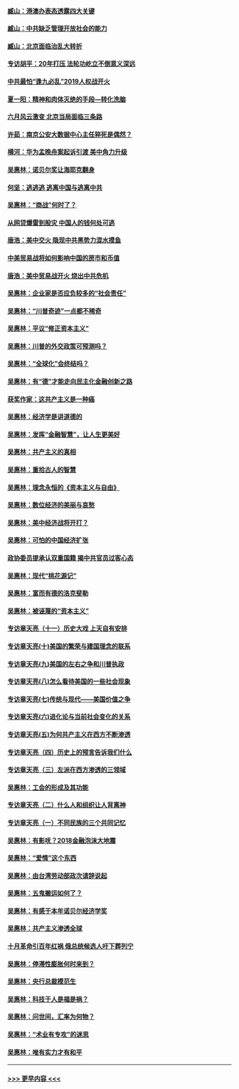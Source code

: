 #### [臧山：港澳办表态透露四大关键](../pages/nsc423/n11421628.md?t=09120306) 
#### [臧山：中共缺乏管理开放社会的能力](../pages/nsc423/n11407457.md?t=09120306) 
#### [臧山：北京面临治乱大转折](../pages/nsc423/n11406895.md?t=09120306) 
#### [专访胡平：20年打压 法轮功屹立不倒意义深远](../pages/nsc423/n11398800.md?t=09120306) 
#### [中共最怕“逢九必乱”2019人权战开火](../pages/nsc423/n11385248.md?t=09120306) 
#### [夏一阳：精神和肉体灭绝的手段—转化洗脑](../pages/nsc423/n11368250.md?t=09120306) 
#### [六月风云激变 北京当局面临三条路](../pages/nsc423/n11313668.md?t=09120306) 
#### [许茹：南京公安大数据中心主任猝死是偶然？](../pages/nsc423/n11064744.md?t=09120306) 
#### [横河：华为孟晚舟案起诉引渡 美中角力升级](../pages/nsc423/n11027230.md?t=09120306) 
#### [吴惠林：诺贝尔奖让海耶克翻身](../pages/nsc423/n10890049.md?t=09120306) 
#### [何坚：逃逃逃 逃离中国与逃离中共](../pages/nsc423/n10592891.md?t=09120306) 
#### [吴惠林：“商战”何时了？](../pages/nsc423/n10573558.md?t=09120306) 
#### [从网贷爆雷到股灾 中国人的钱何处可逃](../pages/nsc423/n10572800.md?t=09120306) 
#### [唐浩：美中交火 隐现中共黑势力混水摸鱼](../pages/nsc423/n10544040.md?t=09120306) 
#### [中美贸易战将如何影响中国的房市和币值](../pages/nsc423/n10543697.md?t=09120306) 
#### [唐浩：美中贸易战开火 烧出中共危机](../pages/nsc423/n10540126.md?t=09120306) 
#### [吴惠林：企业家是否应负较多的“社会责任”](../pages/nsc423/n10535022.md?t=09120306) 
#### [吴惠林：“川普奇迹”一点都不稀奇](../pages/nsc423/n10512808.md?t=09120306) 
#### [吴惠林：平议“修正资本主义”](../pages/nsc423/n10495724.md?t=09120306) 
#### [吴惠林：川普的外交政策可预测吗？](../pages/nsc423/n10462387.md?t=09120306) 
#### [吴惠林：“全球化”会终结吗？](../pages/nsc423/n10452838.md?t=09120306) 
#### [吴惠林：有“德”才能走向民主化金融创新之路](../pages/nsc423/n10432292.md?t=09120306) 
#### [获奖作家：这共产主义是一种癌](../pages/nsc423/n10431541.md?t=09120306) 
#### [吴惠林：经济学是讲道德的](../pages/nsc423/n10398014.md?t=09120306) 
#### [吴惠林：发挥“金融智慧”，让人生更美好](../pages/nsc423/n10375019.md?t=09120306) 
#### [吴惠林：共产主义的真相](../pages/nsc423/n10351394.md?t=09120306) 
#### [吴惠林：重拾古人的智慧](../pages/nsc423/n10337691.md?t=09120306) 
#### [吴惠林：理念永恒的《资本主义与自由》](../pages/nsc423/n10316274.md?t=09120306) 
#### [吴惠林：数位经济的美丽与哀愁](../pages/nsc423/n10292946.md?t=09120306) 
#### [吴惠林：美中经济战将开打？](../pages/nsc423/n10258825.md?t=09120306) 
#### [吴惠林：可怕的中国经济扩张](../pages/nsc423/n10219147.md?t=09120306) 
#### [政协委员提承认双重国籍 揭中共官员过客心态](../pages/nsc423/n10208809.md?t=09120306) 
#### [吴惠林：现代“桃花源记”](../pages/nsc423/n10185234.md?t=09120306) 
#### [吴惠林：富而有德的洛克斐勒](../pages/nsc423/n10142264.md?t=09120306) 
#### [吴惠林：被诬蔑的“资本主义”](../pages/nsc423/n10124816.md?t=09120306) 
#### [专访章天亮（十一）历史大戏 上天自有安排](../pages/nsc423/n10094905.md?t=09120306) 
#### [专访章天亮(十)美国的繁荣与建国理念的联系](../pages/nsc423/n10094899.md?t=09120306) 
#### [专访章天亮(九)美国的左右之争和川普执政](../pages/nsc423/n10094889.md?t=09120306) 
#### [专访章天亮(八)怎么看待美国的一些社会现象](../pages/nsc423/n10094857.md?t=09120306) 
#### [专访章天亮(七)传统与现代——美国价值之争](../pages/nsc423/n10093140.md?t=09120306) 
#### [专访章天亮(六)进化论与当前社会变化的关系](../pages/nsc423/n10092036.md?t=09120306) 
#### [专访章天亮(五)为何共产主义在西方不断渗透](../pages/nsc423/n10083620.md?t=09120306) 
#### [专访章天亮（四）历史上的预言告诉我们什么](../pages/nsc423/n10083606.md?t=09120306) 
#### [专访章天亮（三）左派在西方渗透的三领域](../pages/nsc423/n10081115.md?t=09120306) 
#### [吴惠林：工会的形成及其功能](../pages/nsc423/n10080633.md?t=09120306) 
#### [专访章天亮（二）什么人和组织让人背离神](../pages/nsc423/n10076637.md?t=09120306) 
#### [专访章天亮（一）不同民族的三个共同记忆](../pages/nsc423/n10074188.md?t=09120306) 
#### [吴惠林：有影呒？2018金融泡沫大地震](../pages/nsc423/n10040534.md?t=09120306) 
#### [吴惠林：“爱情”这个东西](../pages/nsc423/n10019423.md?t=09120306) 
#### [吴惠林：由台湾劳动部政次请辞说起](../pages/nsc423/n9979679.md?t=09120306) 
#### [吴惠林：五鬼搬运如何了？](../pages/nsc423/n9925338.md?t=09120306) 
#### [吴惠林：有感于本年诺贝尔经济学奖](../pages/nsc423/n9871883.md?t=09120306) 
#### [吴惠林：共产主义渗透全球](../pages/nsc423/n9812748.md?t=09120306) 
#### [十月革命引百年红祸 俄总统候选人吁下葬列宁](../pages/nsc423/n9810182.md?t=09120306) 
#### [吴惠林：停滞性膨胀何时来到？](../pages/nsc423/n9764136.md?t=09120306) 
#### [吴惠林：央行总裁模范生](../pages/nsc423/n9728134.md?t=09120306) 
#### [吴惠林：科技于人是福是祸？](../pages/nsc423/n9672982.md?t=09120306) 
#### [吴惠林：问世间，汇率为何物？](../pages/nsc423/n9621788.md?t=09120306) 
#### [吴惠林：“术业有专攻”的迷思](../pages/nsc423/n9580363.md?t=09120306) 
#### [吴惠林：唯有实力才有和平](../pages/nsc423/n9529599.md?t=09120306) 

----
#### [ >>> 更早内容 <<< ](../indexes/nsc423-earlier.md)
